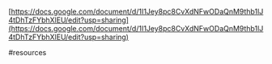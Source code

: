 [https://docs.google.com/document/d/1I1Jey8pc8CvXdNFwODaQnM9thb1lJ4tDhTzFYbhXlEU/edit?usp=sharing](https://docs.google.com/document/d/1I1Jey8pc8CvXdNFwODaQnM9thb1lJ4tDhTzFYbhXlEU/edit?usp=sharing)

#resources 
